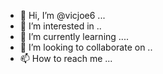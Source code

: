 - 👋 Hi, I’m @vicjoe6 ...
- 👀 I’m interested in ..
- 🌱 I’m currently learning ....
- 💞️ I’m looking to collaborate on ..
- 📫 How to reach me ...

<!---
vicjoe6/vicjoe6 is a ✨ special ✨ repository because its `README.md` (this file) appears on your GitHub profile.
You can click the Preview link to take a look at your changes.
--->
